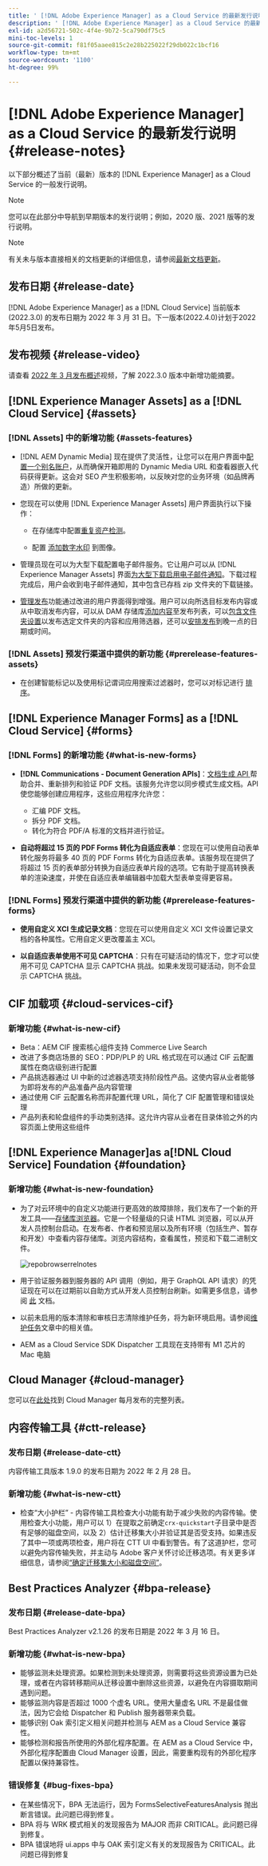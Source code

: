 ```yaml
---
title: ' [!DNL Adobe Experience Manager] as a Cloud Service 的最新发行说明。'
description: ' [!DNL Adobe Experience Manager] as a Cloud Service 的最新发行说明。'
exl-id: a2d56721-502c-4f4e-9b72-5ca790df75c5
mini-toc-levels: 1
source-git-commit: f81f05aaee815c2e28b225022f29db022c1bcf16
workflow-type: tm+mt
source-wordcount: '1100'
ht-degree: 99%

---
```



# [!DNL Adobe Experience Manager] as a Cloud Service 的最新发行说明 {#release-notes}

以下部分概述了当前（最新）版本的 [!DNL Experience Manager] as a Cloud Service 的一般发行说明。

>[!NOTE]
>
>您可以在此部分中导航到早期版本的发行说明；例如，2020 版、2021 版等的发行说明。

>[!NOTE]
>
>有关未与版本直接相关的文档更新的详细信息，请参阅[最新文档更新](https://experienceleague.adobe.com/docs/experience-manager-release-information/aem-release-updates/doc-updates/documentation-updates.html)。

## 发布日期 {#release-date}

[!DNL Adobe Experience Manager] as a [!DNL Cloud Service] 当前版本 (2022.3.0) 的发布日期为 2022 年 3 月 31 日。下一版本(2022.4.0)计划于2022年5月5日发布。

## 发布视频 {#release-video}

请查看 [2022 年 3 月发布概述](https://video.tv.adobe.com/v/341465)视频，了解 2022.3.0 版本中新增功能摘要。

## [!DNL Experience Manager Assets] as a [!DNL Cloud Service] {#assets}

### [!DNL Assets] 中的新增功能 {#assets-features}

* [!DNL AEM Dynamic Media] 现在提供了灵活性，让您可以在用户界面中[配置一个别名账户](/help/assets/dynamic-media/dm-alias-account.md)，从而确保开箱即用的 Dynamic Media URL 和查看器嵌入代码获得更新。这会对 SEO 产生积极影响，以反映对您的业务环境（如品牌再造）所做的更新。

* 您现在可以使用 [!DNL Experience Manager Assets] 用户界面执行以下操作：

   * 在存储库中配置[重复资产检测](/help/assets/manage-digital-assets.md#detect-duplicate-assets)。

   * 配置 [添加数字水印](/help/assets/watermark-assets.md) 到图像。

* 管理员现在可以为大型下载配置电子邮件服务。它让用户可以从 [!DNL Experience Manager Assets] 界面[为大型下载启用电子邮件通知](/help/assets/download-assets-from-aem.md#enable-email-notifications-for-large-downloads)。下载过程完成后，用户会收到电子邮件通知，其中包含已存档 zip 文件夹的下载链接。

* [管理发布](/help/assets/manage-publication.md)功能通过改进的用户界面得到增强。用户可以向所选目标发布内容或从中取消发布内容，可以从 DAM 存储库[添加内容](/help/assets/manage-publication.md#add-content)至发布列表，可以[包含文件夹设置](/help/assets/manage-publication.md#include-folder-settings)以发布选定文件夹的内容和应用筛选器，还可以[安排发布](/help/assets/manage-publication.md#publish-assets-later)到晚一点的日期或时间。

### [!DNL Assets] 预发行渠道中提供的新功能 {#prerelease-features-assets}

* 在创建智能标记以及使用标记谓词应用搜索过滤器时，您可以对标记进行 [排序](/help/assets/organize-assets.md#use-tags-to-organize-assets)。

## [!DNL Experience Manager Forms] as a [!DNL Cloud Service] {#forms}

### [!DNL Forms] 的新增功能 {#what-is-new-forms}

* **[!DNL Communications - Document Generation APIs]**：[文档生成 API ](/help/forms/aem-forms-cloud-service-communications.md)帮助合并、重新排列和验证 PDF 文档。该服务允许您以同步模式生成文档。API 使您能够创建应用程序，这些应用程序允许您：

   * 汇编 PDF 文档。
   * 拆分 PDF 文档。
   * 转化为符合 PDF/A 标准的文档并进行验证。

* **自动将超过 15 页的 PDF Forms 转化为自适应表单**：您现在可以使用自动表单转化服务将最多 40 页的 PDF Forms 转化为自适应表单。该服务现在提供了将超过 15 页的表单部分转换为自适应表单片段的选项。它有助于提高转换表单的渲染速度，并使在自适应表单编辑器中加载大型表单变得更容易。

### [!DNL Forms] 预发行渠道中提供的新功能 {#prerelease-features-forms}

* **使用自定义 XCI 生成记录文档**：您现在可以使用自定义 XCI 文件设置记录文档的各种属性。它用自定义更改覆盖主 XCI。

* **以自适应表单使用不可见 CAPTCHA**：只有在可疑活动的情况下，您才可以使用不可见 CAPTCHA 显示 CAPTCHA 挑战。如果未发现可疑活动，则不会显示 CAPTCHA 挑战。

## CIF 加载项 {#cloud-services-cif}

### 新增功能 {#what-is-new-cif}

* Beta：AEM CIF 搜索核心组件支持 Commerce Live Search
* 改进了多商店场景的 SEO：PDP/PLP 的 URL 格式现在可以通过 CIF 云配置属性在商店级别进行配置
* 产品挑选器通过 UI 中新的过滤器选项支持阶段性产品。这使内容从业者能够为即将发布的产品准备产品内容管理
* 通过使用 CIF 云配置名称而非配置代理 URL，简化了 CIF 配置管理和错误处理
* 产品列表和轮盘组件的手动类别选择。这允许内容从业者在目录体验之外的内容页面上使用这些组件

## [!DNL Experience Manager]as a[!DNL Cloud Service] Foundation {#foundation}

### 新增功能 {#what-is-new-foundation}

* 为了对云环境中的自定义功能进行更高效的故障排除，我们发布了一个新的开发工具——[存储库浏览器](/help/implementing/developing/tools/repository-browser.md)。它是一个轻量级的只读 HTML 浏览器，可以从开发人员控制台启动。在发布者、作者和预览层以及所有环境（包括生产、暂存和开发）中查看内容存储库。浏览内容结构，查看属性，预览和下载二进制文件。

   ![repobrowserrelnotes](/help/release-notes/assets/repobrowserrelnotes.png)

* 用于验证服务器到服务器的 API 调用（例如，用于 GraphQL API 请求）的凭证现在可以在过期前以自助方式从开发人员控制台刷新。如需更多信息，请参阅 [此](/help/implementing/developing/introduction/generating-access-tokens-for-server-side-apis.md#refresh-credentials) 文档。

* 以前未启用的版本清除和审核日志清除维护任务，将为新环境启用。请参阅[维护任务](/help/operations/maintenance.md)文章中的相关值。

* AEM as a Cloud Service SDK Dispatcher 工具现在支持带有 M1 芯片的 Mac 电脑

## Cloud Manager {#cloud-manager}

您可以在[此处](/help/implementing/cloud-manager/release-notes-cloud-manager/release-notes-cm-current.md)找到 Cloud Manager 每月发布的完整列表。

## 内容传输工具 {#ctt-release}

### 发布日期 {#release-date-ctt}

内容传输工具版本 1.9.0 的发布日期为 2022 年 2 月 28 日。

### 新增功能 {#what-is-new-ctt}

* 检查“大小护栏” - 内容传输工具检查大小功能有助于减少失败的内容传输。使用检查大小功能，用户可以 1）在提取之前确定`crx-quickstart`子目录中是否有足够的磁盘空间，以及 2）估计迁移集大小并验证其是否受支持。如果违反了其中一项或两项检查，用户将在 CTT UI 中看到警告。有了这道护栏，您可以避免内容传输失败，并主动与 Adobe 客户关怀讨论迁移选项。有关更多详细信息，请参阅[“确定迁移集大小和磁盘空间”](https://experienceleague.adobe.com/docs/experience-manager-cloud-service/content/migration-journey/cloud-migration/content-transfer-tool/getting-started-content-transfer-tool.html?lang=zh-Hans#migration-set-size)。

## Best Practices Analyzer {#bpa-release}

### 发布日期 {#release-date-bpa}

Best Practices Analyzer v2.1.26 的发布日期是 2022 年 3 月 16 日。

### 新增功能 {#what-is-new-bpa}

* 能够监测未处理资源。如果检测到未处理资源，则需要将这些资源设置为已处理，或者在内容转移期间从迁移设置中删除这些资源，以避免在内容摄取期间遇到问题。
* 能够监测内容是否超过 1000 个虚名 URL。使用大量虚名 URL 不是最佳做法，因为它会给 Dispatcher 和 Publish 服务器带来负载。
* 能够识别 Oak 索引定义相关问题并检测与 AEM as a Cloud Service 兼容性。
* 能够检测和报告所使用的外部化程序配置。在 AEM as a Cloud Service 中，外部化程序配置由 Cloud Manager 设置，因此，需要重构现有的外部化程序配置以保持兼容性。

### 错误修复 {#bug-fixes-bpa}

* 在某些情况下，BPA 无法运行，因为 FormsSelectiveFeaturesAnalysis 抛出断言错误。此问题已得到修复。
* BPA 将与 WRK 模式相关的发现报告为 MAJOR 而非 CRITICAL。此问题已得到修复。
* BPA 错误地将 ui.apps 中与 OAK 索引定义有关的发现报告为 CRITICAL。此问题已得到修复
